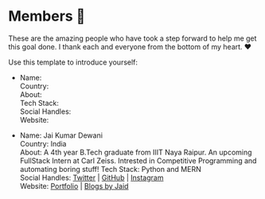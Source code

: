 # Members 🙌
These are the amazing people who have took a step forward to help me get this goal done. I thank each and everyone from the bottom of my heart. ❤

Use this template to introduce yourself:  

- Name:  
Country:  
About:  
Tech Stack:  
Social Handles:  
Website:  

- Name: Jai Kumar Dewani  
Country: India  
About: A 4th year B.Tech graduate from IIIT Naya Raipur. An upcoming FullStack Intern at Carl Zeiss. Intrested in Competitive Programming and automating boring stuff!
Tech Stack: Python and MERN  
Social Handles:  [Twitter](https://twitter.com/jai_dewani) | [GitHub](https://github.com/jai-dewani) | [Instagram](https://www.instagram.com/jai_dewani/)  
Website: [Portfolio](https://jaid.tech/) | [Blogs by Jaid](https://blogs.jaid.tech/)  
